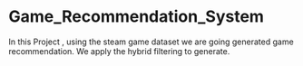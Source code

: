 # Game_Recommendation_System


In this Project , using the steam game dataset we are going generated game recommendation. We apply the hybrid filtering to generate.
